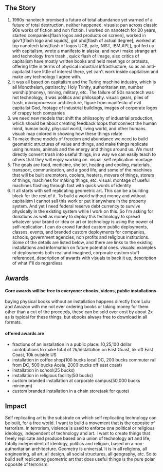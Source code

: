 ## The Story

1. 1990s nanotech promised a future of total abundance yet warned of a future of total destruction, neither happened. visuals: pan across classic 90s works of fiction and non fiction. I worked on nanotech for 20 years, started companies[flash logos and products on screen], worked in gov't[flash logo and squids], got phd[flash of actual degree], worked at top nanotech labs[flash of logos UCB, yale, NIST, IBM,APL], got fed up with capitalism, wrote a manifesto in alaska, and now i make strange art and technology from trash , quick flash of image, also critics of capitalism have mostly written books and held meetings or protests, offering little in terms of physical industrial infrastructure, so as an anti-capitalist I see little of interest there, yet can't work inside capitalism and make any technology I agree with.
2. it was all based on capitalism and the Turing machine industry, which is all Monotheism, patriarchy, Holy Trinity, authoritarianism, number worship(money), mining, military, etc. The failure of 90s nanotech was not technology, it was politics and philosophy.  visual: gears, piles of trash, microprocessor architecture, figure from manifesto of evil capitalist God, footage of industrial buildings, images of corporate logos of crappy tech companies
3. we need new models that shift the philosophy of industrial production, which should be about creating feedback loops that connect the human mind, human body, physical world, living world, and other humans. visual: map colored in showing how these things relate   
4. To make these models of freedom and abundance we need to build geometric structures of value and things, and make things replicate using humans, animals and the energy and things around us.  We must directly convert trash into useful things, in a way we can easily teach to others that they will enjoy working on. visual:  self replication montage 
5. The goals are food, medicine, shelter, heating and cooling, materials, transport, communication, and a good life, and some of the machines that will be built are:motors, coolers, heaters, movers of things, storers of things, machines for making things, etc. visual: montage of useful machines flashing through fast with quick words of identity
6. It all starts with self replicating geometric art.  This can be a building block for the rest of it.  To build a world without money and without capitalism I cannot sell this work or put it anywhere in the property system.  And yet I need federal reserve debt currency to survive physically in the existing system while I work on this.  So I'm asking for donations as well as money to deploy this technology to spread whatever your brand or idea or art or technology is using the power of self-replication.  I can do crowd funded custom public deployments, classes, events, and branded custom deployments for companies, schools, government agencies, non profits and religious institutions.  Some of the details are listed below, and there are links to the existing installations and information on future potential ones.  visuals: examples of deployments both real and imagined, corporate custom stuff referenced, description of awards with visuals to back it up, description of what I"ll do regardless


## Awards


#### Core awards will be free to everyone: ebooks, videos, public installations

buying physical books without an installation happens directly from Lulu and Amazon with me not ever ordering books or taking money for them other than a cut of the proceeds, these can be sold over cost by about 2x as is typical for these things, but ebooks always free to download in all formats.

#### offered awards are 
 - fractions of an installation in a public place: 10,25,100 dollar contributions to make total of 2k/installation on East Coast, 5k off East Coast, 10k outside US
 - installation in coffee shop(100 bucks local DC, 200 bucks commuter rail from DC, 500 bucks Acela, 2000 bucks off east coast)
 - installation in school(25 bucks)
 - installation in religious facility(50 bucks)
 - custom branded installation at corporate campus(50,000 bucks minimum)
 - custom branded installation in a chain store(ask for quote)
 
 
## Impact

Self replicating art is the substrate on which self replicating technology can be built, for a free world. I want to build a movement that is the opposite of terrorism.  In terrorism, violence is used to enforce one political or religious ideology, independent of technology and art.  I want to create things that freely replicate and produce based on a union of technology art and life, totally independent of ideology, politics and religion, based on a non-authoritarian architecture.  Geometry is universal.  It is in all religions, all engineering, all art, all design, all social structures, all geography, etc.  So to build self replicating geometric art that does useful things is the pure polar opposite of terrorism.  